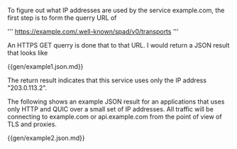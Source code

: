 
To figure out what IP addresses are used by the service example.com,
the first step is to form the querry URL  of

'''
https://example.com/.well-known/spad/v0/transports
'''

An HTTPS GET querry is done that to that URL. I would return a JSON
result that looks like

{{gen/example1.json.md}}

The return result indicates that this service uses only the IP address
"203.0.113.2".

The following shows an example JSON result for an applications that 
uses only HTTP and QUIC over a small set of IP addresses. All traffic 
will be connecting to example.com or api.example.com from the point of 
view of TLS and proxies.

{{gen/example2.json.md}}


